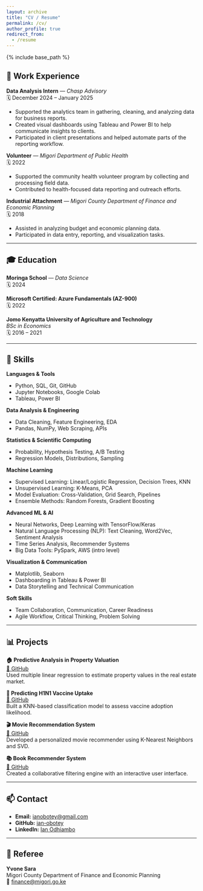 ```yaml
---
layout: archive
title: "CV / Resume"
permalink: /cv/
author_profile: true
redirect_from:
  - /resume
---
```


{% include base_path %}

## 💼 Work Experience

**Data Analysis Intern** — *Chasp Advisory*  
🗓️ December 2024 – January 2025  
- Supported the analytics team in gathering, cleaning, and analyzing data for business reports.
- Created visual dashboards using Tableau and Power BI to help communicate insights to clients.
- Participated in client presentations and helped automate parts of the reporting workflow.

**Volunteer** — *Migori Department of Public Health*  
🗓️ 2022  
- Supported the community health volunteer program by collecting and processing field data.  
- Contributed to health-focused data reporting and outreach efforts.

**Industrial Attachment** — *Migori County Department of Finance and Economic Planning*  
🗓️ 2018  
- Assisted in analyzing budget and economic planning data.
- Participated in data entry, reporting, and visualization tasks.

---

## 🎓 Education

**Moringa School** — *Data Science*  
🗓️ 2024

**Microsoft Certified: Azure Fundamentals (AZ-900)**  
🗓️ 2022

**Jomo Kenyatta University of Agriculture and Technology**  
*BSc in Economics*  
🗓️ 2016 – 2021

---

## 🧠 Skills

**Languages & Tools**  
- Python, SQL, Git, GitHub  
- Jupyter Notebooks, Google Colab  
- Tableau, Power BI  

**Data Analysis & Engineering**  
- Data Cleaning, Feature Engineering, EDA  
- Pandas, NumPy, Web Scraping, APIs  

**Statistics & Scientific Computing**  
- Probability, Hypothesis Testing, A/B Testing  
- Regression Models, Distributions, Sampling  

**Machine Learning**  
- Supervised Learning: Linear/Logistic Regression, Decision Trees, KNN  
- Unsupervised Learning: K-Means, PCA  
- Model Evaluation: Cross-Validation, Grid Search, Pipelines  
- Ensemble Methods: Random Forests, Gradient Boosting  

**Advanced ML & AI**  
- Neural Networks, Deep Learning with TensorFlow/Keras  
- Natural Language Processing (NLP): Text Cleaning, Word2Vec, Sentiment Analysis  
- Time Series Analysis, Recommender Systems  
- Big Data Tools: PySpark, AWS (intro level)  

**Visualization & Communication**  
- Matplotlib, Seaborn  
- Dashboarding in Tableau & Power BI  
- Data Storytelling and Technical Communication  

**Soft Skills**  
- Team Collaboration, Communication, Career Readiness  
- Agile Workflow, Critical Thinking, Problem Solving  

---

## 📊 Projects

**🏠 Predictive Analysis in Property Valuation**  
[🔗 GitHub](https://github.com/Bree-009/PREDICTIVE-ANALYSIS-IN-PROPERTY-VALUATION)  
Used multiple linear regression to estimate property values in the real estate market.

**💉 Predicting H1N1 Vaccine Uptake**  
[🔗 GitHub](https://github.com/ian-obotey/Predicting-how-likely-individuals-are-to-get-the-H1N1-vaccines)  
Built a KNN-based classification model to assess vaccine adoption likelihood.

**🎬 Movie Recommendation System**  
[🔗 GitHub](https://github.com/King-georges/Movie-Recommendation-system)  
Developed a personalized movie recommender using K-Nearest Neighbors and SVD.

**📚 Book Recommender System**  
[🔗 GitHub](https://github.com/KennedyOwinoJnr/Book-Recommender-System)  
Created a collaborative filtering engine with an interactive user interface.

---

## 📫 Contact

- **Email:** [ianobotey@gmail.com](mailto:ianobotey@gmail.com)  
- **GitHub:** [ian-obotey](https://github.com/ian-obotey)  
- **LinkedIn:** [Ian Odhiambo](https://www.linkedin.com/in/ian-odhiambo-5868862b7/)

---

## 👥 Referee

**Yvone Sara**  
Migori County Department of Finance and Economic Planning  
📧 [finance@migori.go.ke](mailto:finance@migori.go.ke)
